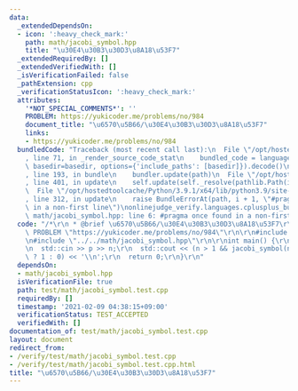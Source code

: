 ```yaml
---
data:
  _extendedDependsOn:
  - icon: ':heavy_check_mark:'
    path: math/jacobi_symbol.hpp
    title: "\u30E4\u30B3\u30D3\u8A18\u53F7"
  _extendedRequiredBy: []
  _extendedVerifiedWith: []
  _isVerificationFailed: false
  _pathExtension: cpp
  _verificationStatusIcon: ':heavy_check_mark:'
  attributes:
    '*NOT_SPECIAL_COMMENTS*': ''
    PROBLEM: https://yukicoder.me/problems/no/984
    document_title: "\u6570\u5B66/\u30E4\u30B3\u30D3\u8A18\u53F7"
    links:
    - https://yukicoder.me/problems/no/984
  bundledCode: "Traceback (most recent call last):\n  File \"/opt/hostedtoolcache/Python/3.9.1/x64/lib/python3.9/site-packages/onlinejudge_verify/documentation/build.py\"\
    , line 71, in _render_source_code_stat\n    bundled_code = language.bundle(stat.path,\
    \ basedir=basedir, options={'include_paths': [basedir]}).decode()\n  File \"/opt/hostedtoolcache/Python/3.9.1/x64/lib/python3.9/site-packages/onlinejudge_verify/languages/cplusplus.py\"\
    , line 193, in bundle\n    bundler.update(path)\n  File \"/opt/hostedtoolcache/Python/3.9.1/x64/lib/python3.9/site-packages/onlinejudge_verify/languages/cplusplus_bundle.py\"\
    , line 401, in update\n    self.update(self._resolve(pathlib.Path(included), included_from=path))\n\
    \  File \"/opt/hostedtoolcache/Python/3.9.1/x64/lib/python3.9/site-packages/onlinejudge_verify/languages/cplusplus_bundle.py\"\
    , line 312, in update\n    raise BundleErrorAt(path, i + 1, \"#pragma once found\
    \ in a non-first line\")\nonlinejudge_verify.languages.cplusplus_bundle.BundleErrorAt:\
    \ math/jacobi_symbol.hpp: line 6: #pragma once found in a non-first line\n"
  code: "/*\r\n * @brief \u6570\u5B66/\u30E4\u30B3\u30D3\u8A18\u53F7\r\n */\r\n#define\
    \ PROBLEM \"https://yukicoder.me/problems/no/984\"\r\n\r\n#include <iostream>\r\
    \n#include \"../../math/jacobi_symbol.hpp\"\r\n\r\nint main() {\r\n  int p, n;\r\
    \n  std::cin >> p >> n;\r\n  std::cout << (n > 1 && jacobi_symbol(n, p) == -1\
    \ ? 1 : 0) << '\\n';\r\n  return 0;\r\n}\r\n"
  dependsOn:
  - math/jacobi_symbol.hpp
  isVerificationFile: true
  path: test/math/jacobi_symbol.test.cpp
  requiredBy: []
  timestamp: '2021-02-09 04:38:15+09:00'
  verificationStatus: TEST_ACCEPTED
  verifiedWith: []
documentation_of: test/math/jacobi_symbol.test.cpp
layout: document
redirect_from:
- /verify/test/math/jacobi_symbol.test.cpp
- /verify/test/math/jacobi_symbol.test.cpp.html
title: "\u6570\u5B66/\u30E4\u30B3\u30D3\u8A18\u53F7"
---
```

